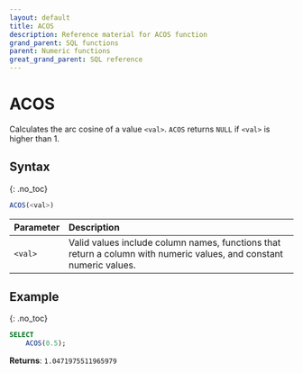 ```yaml
---
layout: default
title: ACOS
description: Reference material for ACOS function
grand_parent: SQL functions
parent: Numeric functions
great_grand_parent: SQL reference
---
```


# ACOS

Calculates the arc cosine of a value `<val>`. `ACOS` returns `NULL` if `<val>` is higher than 1.

## Syntax
{: .no_toc}

```sql
ACOS(<val>)
```

| Parameter | Description                                                                                                         |
| :--------- | :------------------------------------------------------------------------------------------------------------------- |
| `<val>`   | Valid values include column names, functions that return a column with numeric values, and constant numeric values. |

## Example
{: .no_toc}

```sql
SELECT
    ACOS(0.5);
```

**Returns**: `1.0471975511965979`
